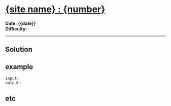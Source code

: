 # [{site name} : {number}]()

<b>
Date: {{date}}  </br>
Difficulty: 
</b>

---

## Solution






## example
```
input:
output: 
```




## etc


